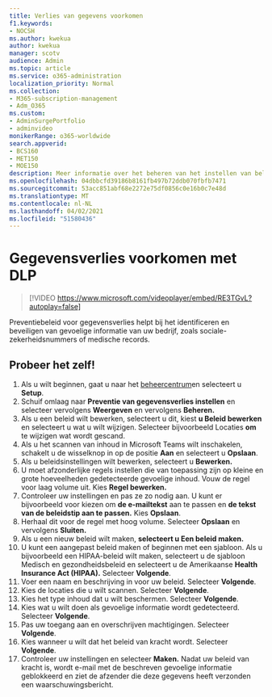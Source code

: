 ```yaml
---
title: Verlies van gegevens voorkomen
f1.keywords:
- NOCSH
ms.author: kwekua
author: kwekua
manager: scotv
audience: Admin
ms.topic: article
ms.service: o365-administration
localization_priority: Normal
ms.collection:
- M365-subscription-management
- Adm_O365
ms.custom:
- AdminSurgePortfolio
- adminvideo
monikerRange: o365-worldwide
search.appverid:
- BCS160
- MET150
- MOE150
description: Meer informatie over het beheren van het instellen van beleid voor preventie van gegevensverlies.
ms.openlocfilehash: 04dbbcfd39186b8161fb497b72ddb070fbfb7471
ms.sourcegitcommit: 53acc851abf68e2272e75df0856c0e16b0c7e48d
ms.translationtype: MT
ms.contentlocale: nl-NL
ms.lasthandoff: 04/02/2021
ms.locfileid: "51580436"
---
```

# <a name="prevent-data-loss-with-dlp"></a>Gegevensverlies voorkomen met DLP

> [!VIDEO https://www.microsoft.com/videoplayer/embed/RE3TGvL?autoplay=false]

Preventiebeleid voor gegevensverlies helpt bij het identificeren en beveiligen van gevoelige informatie van uw bedrijf, zoals sociale-zekerheidsnummers of medische records. 

## <a name="try-it"></a>Probeer het zelf!

1. Als u wilt beginnen, gaat u naar het [beheercentrum](https://admin.microsoft.com)en selecteert u **Setup**.
1. Schuif omlaag naar **Preventie van gegevensverlies instellen** en selecteer vervolgens **Weergeven** en vervolgens **Beheren.**
1. Als u een beleid wilt bewerken, selecteert u dit, kiest **u Beleid bewerken** en selecteert u wat u wilt wijzigen. Selecteer bijvoorbeeld Locaties **om** te wijzigen wat wordt gescand.
1. Als u het scannen van inhoud in Microsoft Teams wilt inschakelen, schakelt u de wisselknop in op de positie **Aan** en selecteert u **Opslaan**.
1. Als u beleidsinstellingen wilt bewerken, selecteert u **Bewerken.**
1. U moet afzonderlijke regels instellen die van toepassing zijn op kleine en grote hoeveelheden gedetecteerde gevoelige inhoud. Vouw de regel voor laag volume uit. Kies **Regel bewerken.**
1. Controleer uw instellingen en pas ze zo nodig aan. U kunt er bijvoorbeeld voor kiezen om **de e-mailtekst** aan te passen en **de tekst van de beleidstip aan te passen.** Kies **Opslaan**.
1. Herhaal dit voor de regel met hoog volume. Selecteer **Opslaan** en vervolgens **Sluiten.**
1. Als u een nieuw beleid wilt maken, **selecteert u Een beleid maken.**
1. U kunt een aangepast beleid maken of beginnen met een sjabloon. Als u bijvoorbeeld een HIPAA-beleid  wilt maken, selecteert u de sjabloon Medisch en gezondheidsbeleid en selecteert u de Amerikaanse **Health Insurance Act (HIPAA).** Selecteer **Volgende**.
1. Voer een naam en beschrijving in voor uw beleid. Selecteer **Volgende**.
1. Kies de locaties die u wilt scannen. Selecteer **Volgende**.
1. Kies het type inhoud dat u wilt beschermen. Selecteer **Volgende**.
1. Kies wat u wilt doen als gevoelige informatie wordt gedetecteerd. Selecteer **Volgende**.
1. Pas uw toegang aan en overschrijven machtigingen. Selecteer **Volgende**.
1. Kies wanneer u wilt dat het beleid van kracht wordt. Selecteer **Volgende**.
1. Controleer uw instellingen en selecteer **Maken.** Nadat uw beleid van kracht is, wordt e-mail met de beschreven gevoelige informatie geblokkeerd en ziet de afzender die deze gegevens heeft verzonden een waarschuwingsbericht.